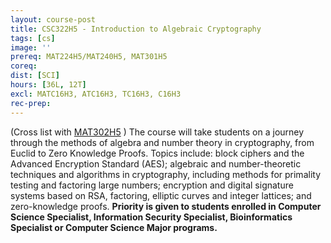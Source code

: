 ```yaml
---
layout: course-post
title: CSC322H5 - Introduction to Algebraic Cryptography
tags: [cs]
image: ''
prereq: MAT224H5/MAT240H5, MAT301H5
coreq: 
dist: [SCI]
hours: [36L, 12T]
excl: MATC16H3, ATC16H3, TC16H3, C16H3
rec-prep: 
---
```


(Cross list with <a href="javascript:OpenCourse('OpenCourse.pl?Course=MAT302H5')">MAT302H5</a> ) The course will take students on a journey through the methods of algebra and number theory in cryptography, from Euclid to Zero Knowledge Proofs. Topics include: block ciphers and the Advanced Encryption Standard (AES); algebraic and number-theoretic techniques and algorithms in cryptography, including methods for primality testing and factoring large numbers; encryption and digital signature systems based on RSA, factoring, elliptic curves and integer lattices; and zero-knowledge proofs. **Priority is given to students enrolled in Computer Science Specialist, Information Security Specialist, Bioinformatics Specialist or Computer Science Major programs.**
